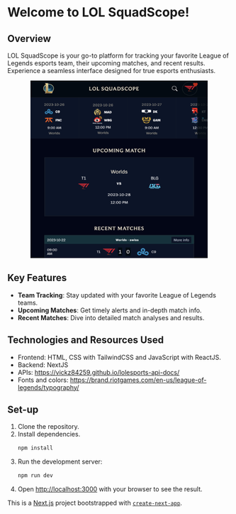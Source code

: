 # Welcome to LOL SquadScope!

## Overview

LOL SquadScope is your go-to platform for tracking your favorite League of Legends esports team, their upcoming matches, and recent results. Experience a seamless interface designed for true esports enthusiasts.

<div align="center">
  <img width="400" height="400" alt="Preview of the Squadscope page" src="https://github.com/huiyuan12/Lol/blob/main/public/img/squadscope-preview.png">
</div>

## Key Features

- **Team Tracking**: Stay updated with your favorite League of Legends teams.
- **Upcoming Matches**: Get timely alerts and in-depth match info.
- **Recent Matches**: Dive into detailed match analyses and results.

## Technologies and Resources Used

- Frontend: HTML, CSS with TailwindCSS and JavaScript with ReactJS.
- Backend: NextJS
- APIs: https://vickz84259.github.io/lolesports-api-docs/
- Fonts and colors: https://brand.riotgames.com/en-us/league-of-legends/typography/

## Set-up

1. Clone the repository.
2. Install dependencies.
   ```bash
   npm install
   ```
3. Run the development server:
   ```bash
   npm run dev
   ```
4. Open [http://localhost:3000](http://localhost:3000) with your browser to see the result.

This is a [Next.js](https://nextjs.org/) project bootstrapped with [`create-next-app`](https://github.com/vercel/next.js/tree/canary/packages/create-next-app).
